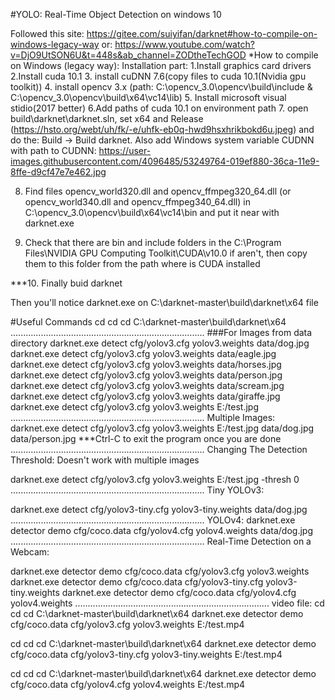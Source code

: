 #YOLO: Real-Time Object Detection on windows 10

Followed this site: https://gitee.com/suiyifan/darknet#how-to-compile-on-windows-legacy-way
or: https://www.youtube.com/watch?v=DjO9UtSON6U&t=448s&ab_channel=ZODtheTechGOD
*How to compile on Windows (legacy way):
Installation part:
1.Install graphics card drivers
2.Install cuda 10.1
3. install cuDNN 7.6(copy files to cuda 10.1(Nvidia gpu toolkit))
4. install opencv 3.x (path: C:\opencv_3.0\opencv\build\include & C:\opencv_3.0\opencv\build\x64\vc14\lib)
5. Install microsoft visual stidio(2017 better)
6.Add paths of cuda 10.1 on environment path
7. open build\darknet\darknet.sln, set x64 and Release (https://hsto.org/webt/uh/fk/-e/uhfk-eb0q-hwd9hsxhrikbokd6u.jpeg)
and do the: Build -> Build darknet. Also add Windows system variable CUDNN with path to CUDNN: https://user-images.githubusercontent.com/4096485/53249764-019ef880-36ca-11e9-8ffe-d9cf47e7e462.jpg

8. Find files opencv_world320.dll and opencv_ffmpeg320_64.dll (or opencv_world340.dll and opencv_ffmpeg340_64.dll) in C:\opencv_3.0\opencv\build\x64\vc14\bin and put it near with darknet.exe

9. Check that there are bin and include folders in the C:\Program Files\NVIDIA GPU Computing Toolkit\CUDA\v10.0 if aren't, then copy them to this folder from the path where is CUDA installed

***10. Finally buid darknet
>>>>>>>>>>>>>>>>>>>>>>>>>>>>>>>>>>>>>>>>>>>>>>>>>>>>>>>>>>>>>>>>>>>>>>>>>>>>>
Then you'll notice darknet.exe on C:\darknet-master\build\darknet\x64 file

#Useful Commands
cd
cd
cd C:\darknet-master\build\darknet\x64
.............................................................................
###For Images from data directory
darknet.exe detect cfg/yolov3.cfg yolov3.weights data/dog.jpg
darknet.exe detect cfg/yolov3.cfg yolov3.weights data/eagle.jpg
darknet.exe detect cfg/yolov3.cfg yolov3.weights data/horses.jpg
darknet.exe detect cfg/yolov3.cfg yolov3.weights data/person.jpg
darknet.exe detect cfg/yolov3.cfg yolov3.weights data/scream.jpg
darknet.exe detect cfg/yolov3.cfg yolov3.weights data/giraffe.jpg
darknet.exe detect cfg/yolov3.cfg yolov3.weights E:/test.jpg
.............................................................................
Multiple Images:
darknet.exe detect cfg/yolov3.cfg yolov3.weights
E:/test.jpg
data/dog.jpg
data/person.jpg
***Ctrl-C to exit the program once you are done
.............................................................................
Changing The Detection Threshold:
Doesn't work with multiple images

darknet.exe detect cfg/yolov3.cfg yolov3.weights E:/test.jpg -thresh 0
.............................................................................
Tiny YOLOv3:

darknet.exe detect cfg/yolov3-tiny.cfg yolov3-tiny.weights data/dog.jpg
.............................................................................
YOLOv4:
darknet.exe detector demo cfg/coco.data cfg/yolov4.cfg yolov4.weights data/dog.jpg
.............................................................................
Real-Time Detection on a Webcam:

darknet.exe detector demo cfg/coco.data cfg/yolov3.cfg yolov3.weights
darknet.exe detector demo cfg/coco.data cfg/yolov3-tiny.cfg yolov3-tiny.weights
darknet.exe detector demo cfg/coco.data cfg/yolov4.cfg yolov4.weights
.............................................................................
 video file:
cd
cd
cd C:\darknet-master\build\darknet\x64
darknet.exe detector demo cfg/coco.data cfg/yolov3.cfg yolov3.weights E:/test.mp4

cd
cd
cd C:\darknet-master\build\darknet\x64
darknet.exe detector demo cfg/coco.data cfg/yolov3-tiny.cfg yolov3-tiny.weights E:/test.mp4

cd
cd
cd C:\darknet-master\build\darknet\x64
darknet.exe detector demo cfg/coco.data cfg/yolov4.cfg yolov4.weights E:/test.mp4


